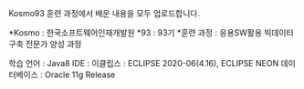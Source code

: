 Kosmo93 
훈련 과정에서 배운 내용을 모두 업로드합니다. 

*Kosmo : 한국소프트웨어인재개발원 
*93 : 93기
*훈련 과정 : 응용SW활용 빅데이터 구축 전문가 양성 과정

학습 언어 : Java8
IDE : 이클립스 : ECLIPSE 2020-06(4.16), ECLIPSE NEON
데이터베이스 : Oracle 11g Release
